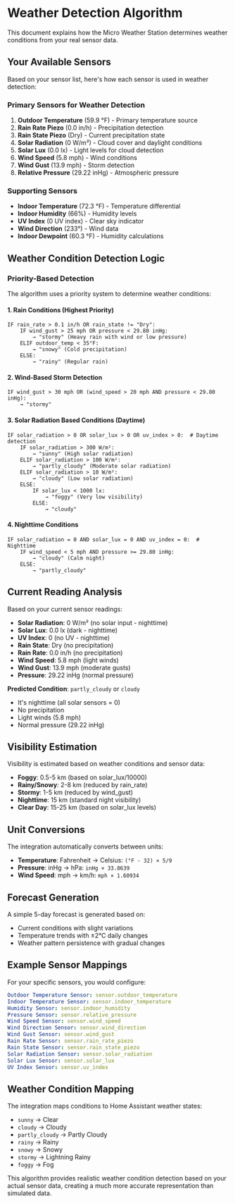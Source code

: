 # Weather Detection Algorithm

This document explains how the Micro Weather Station determines weather conditions from your real sensor data.

## Your Available Sensors

Based on your sensor list, here's how each sensor is used in weather detection:

### Primary Sensors for Weather Detection

1. **Outdoor Temperature** (59.9 °F) - Primary temperature source
2. **Rain Rate Piezo** (0.0 in/h) - Precipitation detection
3. **Rain State Piezo** (Dry) - Current precipitation state
4. **Solar Radiation** (0 W/m²) - Cloud cover and daylight conditions
5. **Solar Lux** (0.0 lx) - Light levels for cloud detection
6. **Wind Speed** (5.8 mph) - Wind conditions
7. **Wind Gust** (13.9 mph) - Storm detection
8. **Relative Pressure** (29.22 inHg) - Atmospheric pressure

### Supporting Sensors

- **Indoor Temperature** (72.3 °F) - Temperature differential
- **Indoor Humidity** (66%) - Humidity levels
- **UV Index** (0 UV index) - Clear sky indicator
- **Wind Direction** (233°) - Wind data
- **Indoor Dewpoint** (60.3 °F) - Humidity calculations

## Weather Condition Detection Logic

### Priority-Based Detection

The algorithm uses a priority system to determine weather conditions:

#### 1. **Rain Conditions** (Highest Priority)

```
IF rain_rate > 0.1 in/h OR rain_state != "Dry":
    IF wind_gust > 25 mph OR pressure < 29.80 inHg:
        → "stormy" (Heavy rain with wind or low pressure)
    ELIF outdoor_temp < 35°F:
        → "snowy" (Cold precipitation)
    ELSE:
        → "rainy" (Regular rain)
```

#### 2. **Wind-Based Storm Detection**

```
IF wind_gust > 30 mph OR (wind_speed > 20 mph AND pressure < 29.80 inHg):
    → "stormy"
```

#### 3. **Solar Radiation Based Conditions** (Daytime)

```
IF solar_radiation > 0 OR solar_lux > 0 OR uv_index > 0:  # Daytime detection
    IF solar_radiation > 300 W/m²:
        → "sunny" (High solar radiation)
    ELIF solar_radiation > 100 W/m²:
        → "partly_cloudy" (Moderate solar radiation)
    ELIF solar_radiation > 10 W/m²:
        → "cloudy" (Low solar radiation)
    ELSE:
        IF solar_lux < 1000 lx:
            → "foggy" (Very low visibility)
        ELSE:
            → "cloudy"
```

#### 4. **Nighttime Conditions**

```
IF solar_radiation = 0 AND solar_lux = 0 AND uv_index = 0:  # Nighttime
    IF wind_speed < 5 mph AND pressure >= 29.80 inHg:
        → "cloudy" (Calm night)
    ELSE:
        → "partly_cloudy"
```

## Current Reading Analysis

Based on your current sensor readings:

- **Solar Radiation**: 0 W/m² (no solar input - nighttime)
- **Solar Lux**: 0.0 lx (dark - nighttime)
- **UV Index**: 0 (no UV - nighttime)
- **Rain State**: Dry (no precipitation)
- **Rain Rate**: 0.0 in/h (no precipitation)
- **Wind Speed**: 5.8 mph (light winds)
- **Wind Gust**: 13.9 mph (moderate gusts)
- **Pressure**: 29.22 inHg (normal pressure)

**Predicted Condition**: `partly_cloudy` or `cloudy`

- It's nighttime (all solar sensors = 0)
- No precipitation
- Light winds (5.8 mph)
- Normal pressure (29.22 inHg)

## Visibility Estimation

Visibility is estimated based on weather conditions and sensor data:

- **Foggy**: 0.5-5 km (based on solar_lux/10000)
- **Rainy/Snowy**: 2-8 km (reduced by rain_rate)
- **Stormy**: 1-5 km (reduced by wind_gust)
- **Nighttime**: 15 km (standard night visibility)
- **Clear Day**: 15-25 km (based on solar_lux levels)

## Unit Conversions

The integration automatically converts between units:

- **Temperature**: Fahrenheit → Celsius: `(°F - 32) × 5/9`
- **Pressure**: inHg → hPa: `inHg × 33.8639`
- **Wind Speed**: mph → km/h: `mph × 1.60934`

## Forecast Generation

A simple 5-day forecast is generated based on:

- Current conditions with slight variations
- Temperature trends with ±2°C daily changes
- Weather pattern persistence with gradual changes

## Example Sensor Mappings

For your specific sensors, you would configure:

```yaml
Outdoor Temperature Sensor: sensor.outdoor_temperature
Indoor Temperature Sensor: sensor.indoor_temperature
Humidity Sensor: sensor.indoor_humidity
Pressure Sensor: sensor.relative_pressure
Wind Speed Sensor: sensor.wind_speed
Wind Direction Sensor: sensor.wind_direction
Wind Gust Sensor: sensor.wind_gust
Rain Rate Sensor: sensor.rain_rate_piezo
Rain State Sensor: sensor.rain_state_piezo
Solar Radiation Sensor: sensor.solar_radiation
Solar Lux Sensor: sensor.solar_lux
UV Index Sensor: sensor.uv_index
```

## Weather Condition Mapping

The integration maps conditions to Home Assistant weather states:

- `sunny` → Clear
- `cloudy` → Cloudy
- `partly_cloudy` → Partly Cloudy
- `rainy` → Rainy
- `snowy` → Snowy
- `stormy` → Lightning Rainy
- `foggy` → Fog

This algorithm provides realistic weather condition detection based on your actual sensor data, creating a much more accurate representation than simulated data.
